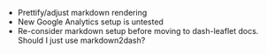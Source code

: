 * Prettify/adjust markdown rendering
* New Google Analytics setup is untested
* Re-consider markdown setup before moving to dash-leaflet docs. Should I just use markdown2dash?
